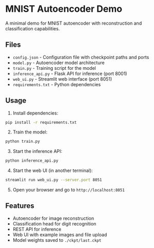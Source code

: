 # MNIST Autoencoder Demo

A minimal demo for MNIST autoencoder with reconstruction and classification capabilities.

## Files

- `config.json` - Configuration file with checkpoint paths and ports
- `model.py` - Autoencoder model architecture
- `train.py` - Training script for the model
- `inference_api.py` - Flask API for inference (port 8001)
- `web_ui.py` - Streamlit web interface (port 8051)
- `requirements.txt` - Python dependencies

## Usage

1. Install dependencies:
```bash
pip install -r requirements.txt
```

2. Train the model:
```bash
python train.py
```

3. Start the inference API:
```bash
python inference_api.py
```

4. Start the web UI (in another terminal):
```bash
streamlit run web_ui.py --server.port 8051
```

5. Open your browser and go to `http://localhost:8051`

## Features

- Autoencoder for image reconstruction
- Classification head for digit recognition
- REST API for inference
- Web UI with example images and file upload
- Model weights saved to `./ckpt/last.ckpt`